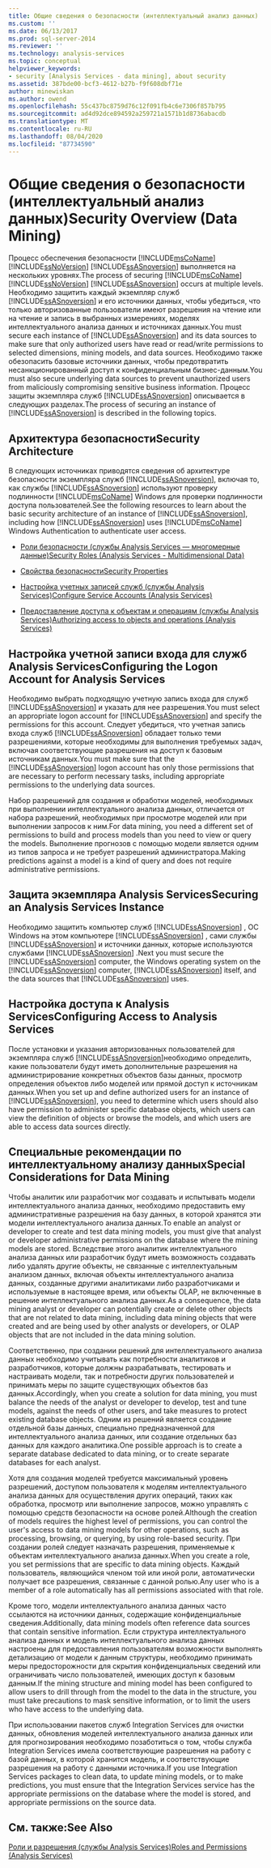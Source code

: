 ```yaml
---
title: Общие сведения о безопасности (интеллектуальный анализ данных) | Документация Майкрософт
ms.custom: ''
ms.date: 06/13/2017
ms.prod: sql-server-2014
ms.reviewer: ''
ms.technology: analysis-services
ms.topic: conceptual
helpviewer_keywords:
- security [Analysis Services - data mining], about security
ms.assetid: 387bde00-bcf3-4612-b27b-f9f608dbf71e
author: minewiskan
ms.author: owend
ms.openlocfilehash: 55c437bc8759d76c12f091fb4c6e7306f857b795
ms.sourcegitcommit: ad4d92dce894592a259721a1571b1d8736abacdb
ms.translationtype: MT
ms.contentlocale: ru-RU
ms.lasthandoff: 08/04/2020
ms.locfileid: "87734590"
---
```

# <a name="security-overview-data-mining"></a><span data-ttu-id="17b1f-102">Общие сведения о безопасности (интеллектуальный анализ данных)</span><span class="sxs-lookup"><span data-stu-id="17b1f-102">Security Overview (Data Mining)</span></span>
  <span data-ttu-id="17b1f-103">Процесс обеспечения безопасности [!INCLUDE[msCoName](../../includes/msconame-md.md)] [!INCLUDE[ssNoVersion](../../includes/ssnoversion-md.md)] [!INCLUDE[ssASnoversion](../../includes/ssasnoversion-md.md)] выполняется на нескольких уровнях.</span><span class="sxs-lookup"><span data-stu-id="17b1f-103">The process of securing [!INCLUDE[msCoName](../../includes/msconame-md.md)] [!INCLUDE[ssNoVersion](../../includes/ssnoversion-md.md)] [!INCLUDE[ssASnoversion](../../includes/ssasnoversion-md.md)] occurs at multiple levels.</span></span> <span data-ttu-id="17b1f-104">Необходимо защитить каждый экземпляр служб [!INCLUDE[ssASnoversion](../../includes/ssasnoversion-md.md)] и его источники данных, чтобы убедиться, что только авторизованные пользователи имеют разрешения на чтение или на чтение и запись в выбранных измерениях, моделях интеллектуального анализа данных и источниках данных.</span><span class="sxs-lookup"><span data-stu-id="17b1f-104">You must secure each instance of [!INCLUDE[ssASnoversion](../../includes/ssasnoversion-md.md)] and its data sources to make sure that only authorized users have read or read/write permissions to selected dimensions, mining models, and data sources.</span></span> <span data-ttu-id="17b1f-105">Необходимо также обезопасить базовые источники данных, чтобы предотвратить несанкционированный доступ к конфиденциальным бизнес-данным.</span><span class="sxs-lookup"><span data-stu-id="17b1f-105">You must also secure underlying data sources to prevent unauthorized users from maliciously compromising sensitive business information.</span></span> <span data-ttu-id="17b1f-106">Процесс защиты экземпляра служб [!INCLUDE[ssASnoversion](../../includes/ssasnoversion-md.md)] описывается в следующих разделах.</span><span class="sxs-lookup"><span data-stu-id="17b1f-106">The process of securing an instance of [!INCLUDE[ssASnoversion](../../includes/ssasnoversion-md.md)] is described in the following topics.</span></span>  
  
##  <a name="security-architecture"></a><a name="bkmk_Architecture"></a><span data-ttu-id="17b1f-107">Архитектура безопасности</span><span class="sxs-lookup"><span data-stu-id="17b1f-107">Security Architecture</span></span>  
 <span data-ttu-id="17b1f-108">В следующих источниках приводятся сведения об архитектуре безопасности экземпляра служб [!INCLUDE[ssASnoversion](../../includes/ssasnoversion-md.md)], включая то, как службы [!INCLUDE[ssASnoversion](../../includes/ssasnoversion-md.md)] используют проверку подлинности [!INCLUDE[msCoName](../../includes/msconame-md.md)] Windows для проверки подлинности доступа пользователей.</span><span class="sxs-lookup"><span data-stu-id="17b1f-108">See the following resources to learn about the basic security architecture of an instance of [!INCLUDE[ssASnoversion](../../includes/ssasnoversion-md.md)], including how [!INCLUDE[ssASnoversion](../../includes/ssasnoversion-md.md)] uses [!INCLUDE[msCoName](../../includes/msconame-md.md)] Windows Authentication to authenticate user access.</span></span>  
  
-   [<span data-ttu-id="17b1f-109">Роли безопасности (службы Analysis Services — многомерные данные)</span><span class="sxs-lookup"><span data-stu-id="17b1f-109">Security Roles  &#40;Analysis Services - Multidimensional Data&#41;</span></span>](../multidimensional-models/olap-logical/security-roles-analysis-services-multidimensional-data.md)  
  
-   [<span data-ttu-id="17b1f-110">Свойства безопасности</span><span class="sxs-lookup"><span data-stu-id="17b1f-110">Security Properties</span></span>](../server-properties/security-properties.md)  
  
-   [<span data-ttu-id="17b1f-111">Настройка учетных записей служб (службы Analysis Services)</span><span class="sxs-lookup"><span data-stu-id="17b1f-111">Configure Service Accounts &#40;Analysis Services&#41;</span></span>](../instances/configure-service-accounts-analysis-services.md)  
  
-   [<span data-ttu-id="17b1f-112">Предоставление доступа к объектам и операциям (службы Analysis Services)</span><span class="sxs-lookup"><span data-stu-id="17b1f-112">Authorizing access to objects and operations &#40;Analysis Services&#41;</span></span>](../multidimensional-models/authorizing-access-to-objects-and-operations-analysis-services.md)  
  
##  <a name="configuring-the-logon-account-for-analysis-services"></a><a name="bkmk_Logon"></a> <span data-ttu-id="17b1f-113">Настройка учетной записи входа для служб Analysis Services</span><span class="sxs-lookup"><span data-stu-id="17b1f-113">Configuring the Logon Account for Analysis Services</span></span>  
 <span data-ttu-id="17b1f-114">Необходимо выбрать подходящую учетную запись входа для служб [!INCLUDE[ssASnoversion](../../includes/ssasnoversion-md.md)] и указать для нее разрешения.</span><span class="sxs-lookup"><span data-stu-id="17b1f-114">You must select an appropriate logon account for [!INCLUDE[ssASnoversion](../../includes/ssasnoversion-md.md)] and specify the permissions for this account.</span></span> <span data-ttu-id="17b1f-115">Следует убедиться, что учетная запись входа служб [!INCLUDE[ssASnoversion](../../includes/ssasnoversion-md.md)] обладает только теми разрешениями, которые необходимы для выполнения требуемых задач, включая соответствующие разрешения на доступ к базовым источникам данных.</span><span class="sxs-lookup"><span data-stu-id="17b1f-115">You must make sure that the [!INCLUDE[ssASnoversion](../../includes/ssasnoversion-md.md)] logon account has only those permissions that are necessary to perform necessary tasks, including appropriate permissions to the underlying data sources.</span></span>  
  
 <span data-ttu-id="17b1f-116">Набор разрешений для создания и обработки моделей, необходимых при выполнении интеллектуального анализа данных, отличается от набора разрешений, необходимых при просмотре моделей или при выполнении запросов к ним.</span><span class="sxs-lookup"><span data-stu-id="17b1f-116">For data mining, you need a different set of permissions to build and process models than you need to view or query the models.</span></span> <span data-ttu-id="17b1f-117">Выполнение прогнозов с помощью модели является одним из типов запроса и не требует разрешений администратора.</span><span class="sxs-lookup"><span data-stu-id="17b1f-117">Making predictions against a model is a kind of query and does not require administrative permissions.</span></span>  
  
##  <a name="securing-an-analysis-services-instance"></a><a name="bkmk_Instance"></a><span data-ttu-id="17b1f-118">Защита экземпляра Analysis Services</span><span class="sxs-lookup"><span data-stu-id="17b1f-118">Securing an Analysis Services Instance</span></span>  
 <span data-ttu-id="17b1f-119">Необходимо защитить компьютер служб [!INCLUDE[ssASnoversion](../../includes/ssasnoversion-md.md)] , ОС Windows на этом компьютере [!INCLUDE[ssASnoversion](../../includes/ssasnoversion-md.md)] , сами службы [!INCLUDE[ssASnoversion](../../includes/ssasnoversion-md.md)] и источники данных, которые используются службами [!INCLUDE[ssASnoversion](../../includes/ssasnoversion-md.md)] .</span><span class="sxs-lookup"><span data-stu-id="17b1f-119">Next you must secure the [!INCLUDE[ssASnoversion](../../includes/ssasnoversion-md.md)] computer, the Windows operating system on the [!INCLUDE[ssASnoversion](../../includes/ssasnoversion-md.md)] computer, [!INCLUDE[ssASnoversion](../../includes/ssasnoversion-md.md)] itself, and the data sources that [!INCLUDE[ssASnoversion](../../includes/ssasnoversion-md.md)] uses.</span></span>  
  
##  <a name="configuring-access-to-analysis-services"></a><a name="bkmk_Access"></a><span data-ttu-id="17b1f-120">Настройка доступа к Analysis Services</span><span class="sxs-lookup"><span data-stu-id="17b1f-120">Configuring Access to Analysis Services</span></span>  
 <span data-ttu-id="17b1f-121">После установки и указания авторизованных пользователей для экземпляра служб [!INCLUDE[ssASnoversion](../../includes/ssasnoversion-md.md)]необходимо определить, какие пользователи будут иметь дополнительные разрешения на администрирование конкретных объектов базы данных, просмотр определения объектов либо моделей или прямой доступ к источникам данных.</span><span class="sxs-lookup"><span data-stu-id="17b1f-121">When you set up and define authorized users for an instance of [!INCLUDE[ssASnoversion](../../includes/ssasnoversion-md.md)], you need to determine which users should also have permission to administer specific database objects, which users can view the definition of objects or browse the models, and which users are able to access data sources directly.</span></span>  
  
##  <a name="special-considerations-for-data-mining"></a><a name="bkmk_DMspecial"></a><span data-ttu-id="17b1f-122">Специальные рекомендации по интеллектуальному анализу данных</span><span class="sxs-lookup"><span data-stu-id="17b1f-122">Special Considerations for Data Mining</span></span>  
 <span data-ttu-id="17b1f-123">Чтобы аналитик или разработчик мог создавать и испытывать модели интеллектуального анализа данных, необходимо предоставить ему административные разрешения на базу данных, в которой хранятся эти модели интеллектуального анализа данных.</span><span class="sxs-lookup"><span data-stu-id="17b1f-123">To enable an analyst or developer to create and test data mining models, you must give that analyst or developer administrative permissions on the database where the mining models are stored.</span></span> <span data-ttu-id="17b1f-124">Вследствие этого аналитик интеллектуального анализа данных или разработчик будут иметь возможность создавать либо удалять другие объекты, не связанные с интеллектуальным анализом данных, включая объекты интеллектуального анализа данных, созданные другими аналитиками либо разработчиками и используемые в настоящее время, или объекты OLAP, не включенные в решение интеллектуального анализа данных.</span><span class="sxs-lookup"><span data-stu-id="17b1f-124">As a consequence, the data mining analyst or developer can potentially create or delete other objects that are not related to data mining, including data mining objects that were created and are being used by other analysts or developers, or OLAP objects that are not included in the data mining solution.</span></span>  
  
 <span data-ttu-id="17b1f-125">Соответственно, при создании решений для интеллектуального анализа данных необходимо учитывать как потребности аналитиков и разработчиков, которые должны разрабатывать, тестировать и настраивать модели, так и потребности других пользователей и принимать меры по защите существующих объектов баз данных.</span><span class="sxs-lookup"><span data-stu-id="17b1f-125">Accordingly, when you create a solution for data mining, you must balance the needs of the analyst or developer to develop, test and tune models, against the needs of other users, and take measures to protect existing database objects.</span></span> <span data-ttu-id="17b1f-126">Одним из решений является создание отдельной базы данных, специально предназначенной для интеллектуального анализа данных, или создание отдельных баз данных для каждого аналитика.</span><span class="sxs-lookup"><span data-stu-id="17b1f-126">One possible approach is to create a separate database dedicated to data mining, or to create separate databases for each analyst.</span></span>  
  
 <span data-ttu-id="17b1f-127">Хотя для создания моделей требуется максимальный уровень разрешений, доступом пользователя к моделям интеллектуального анализа данных для осуществления других операций, таких как обработка, просмотр или выполнение запросов, можно управлять с помощью средств безопасности на основе ролей.</span><span class="sxs-lookup"><span data-stu-id="17b1f-127">Although the creation of models requires the highest level of permissions, you can control the user's access to data mining models for other operations, such as processing, browsing, or querying, by using role-based security.</span></span> <span data-ttu-id="17b1f-128">При создании ролей следует назначать разрешения, применяемые к объектам интеллектуального анализа данных.</span><span class="sxs-lookup"><span data-stu-id="17b1f-128">When you create a role, you set permissions that are specific to data mining objects.</span></span> <span data-ttu-id="17b1f-129">Каждый пользователь, являющийся членом той или иной роли, автоматически получает все разрешения, связанные с данной ролью.</span><span class="sxs-lookup"><span data-stu-id="17b1f-129">Any user who is a member of a role automatically has all permissions associated with that role.</span></span>  
  
 <span data-ttu-id="17b1f-130">Кроме того, модели интеллектуального анализа данных часто ссылаются на источники данных, содержащие конфиденциальные сведения.</span><span class="sxs-lookup"><span data-stu-id="17b1f-130">Additionally, data mining models often reference data sources that contain sensitive information.</span></span> <span data-ttu-id="17b1f-131">Если структура интеллектуального анализа данных и модель интеллектуального анализа данных настроены для предоставления пользователям возможности выполнять детализацию от модели к данным структуры, необходимо принимать меры предосторожности для скрытия конфиденциальных сведений или ограничивать число пользователей, имеющих доступ к базовым данным.</span><span class="sxs-lookup"><span data-stu-id="17b1f-131">If the mining structure and mining model has been configured to allow users to drill through from the model to the data in the structure, you must take precautions to mask sensitive information, or to limit the users who have access to the underlying data.</span></span>  
  
 <span data-ttu-id="17b1f-132">При использовании пакетов служб Integration Services для очистки данных, обновления моделей интеллектуального анализа данных или для прогнозирования необходимо позаботиться о том, чтобы служба Integration Services имела соответствующие разрешения на работу с базой данных, в которой хранится модель, и соответствующие разрешения на работу с данными источника.</span><span class="sxs-lookup"><span data-stu-id="17b1f-132">If you use Integration Services packages to clean data, to update mining models, or to make predictions, you must ensure that the Integration Services service has the appropriate permissions on the database where the model is stored, and appropriate permissions on the source data.</span></span>  
  
## <a name="see-also"></a><span data-ttu-id="17b1f-133">См. также:</span><span class="sxs-lookup"><span data-stu-id="17b1f-133">See Also</span></span>  
 [<span data-ttu-id="17b1f-134">Роли и разрешения (службы Analysis Services)</span><span class="sxs-lookup"><span data-stu-id="17b1f-134">Roles and Permissions &#40;Analysis Services&#41;</span></span>](../multidimensional-models/roles-and-permissions-analysis-services.md)  
  
  
